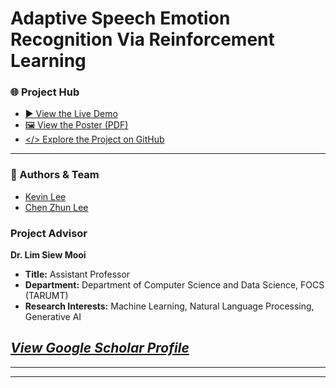 # Adaptive Speech Emotion Recognition Via Reinforcement Learning
### 🌐 Project Hub
* [▶️ View the Live Demo](https://your-demo-link.com) 
* [🖼️  View the Poster (PDF)](https://drive.google.com/file/d/1dnG6UGf4Tt8AZ4qfSjQIBDNX0rr7JRAB/view?usp=drive_link)
* [</> Explore the Project on GitHub](https://github.com/kevin2190p/SpeechEmotionRL)

---

### 👥 Authors & Team
* [Kevin Lee](https://www.linkedin.com/in/lee-kevin-a87412202/)
* [Chen Zhun Lee](https://www.linkedin.com/in/chen-zhun-lee-8b79b5276/)
### Project Advisor

**Dr. Lim Siew Mooi**
* **Title:** Assistant Professor
* **Department:** Department of Computer Science and Data Science, FOCS (TARUMT)
* **Research Interests:** Machine Learning, Natural Language Processing, Generative AI

[*View Google Scholar Profile*](https://scholar.google.com/citations?user=dG1YmzYAAAAJ&hl=en)
---

---

---

